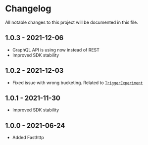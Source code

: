 # Changelog
All notable changes to this project will be documented in this file.

## 1.0.3  - 2021-12-06
* GraphQL API is using now instead of REST
* Improved SDK stability

## 1.0.2  - 2021-12-03
* Fixed issue with wrong bucketing. Related to [`TriggerExperiment`](https://developers.kameleoon.com/go-sdk.html#triggerexperiment)

## 1.0.1 - 2021-11-30
* Improved SDK stability

## 1.0.0 - 2021-06-24
* Added Fasthttp
